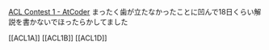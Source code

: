 
[ACL Contest 1 - AtCoder](https://atcoder.jp/contests/acl1)
まったく歯が立たなかったことに凹んで18日くらい解説を書かないでほったらかしてました

[[ACL1A]]
[[ACL1B]]
[[ACL1D]]
